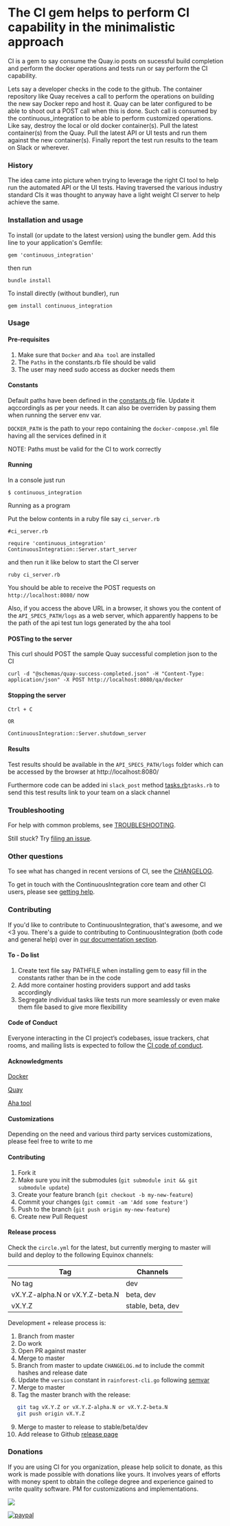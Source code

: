 # The CI gem helps to perform CI capability in the minimalistic approach 

CI is a gem to say consume the Quay.io posts on sucessful build completion and perform the docker operations and tests run or say perform the CI capability.

Lets say a developer checks in the code to the github. The container repository like Quay receives a call to perform the operations on building the new say Docker repo and host it. Quay can be later configured to be able to shoot out a POST call when this is done. Such call is consumed by the continuous_integration to be able to perform customized operations. Like say, destroy the local or old docker container(s). Pull the latest container(s) from the Quay. Pull the latest API or UI tests and run them against the new container(s). Finally report the test run results to the team on Slack or wherever.


### History

The idea came into picture when trying to leverage the right CI tool to help run the automated API or the UI tests. Having traversed the various industry standard CIs it was thought to anyway have a light weight CI server to help achieve the same.

### Installation and usage

To install (or update to the latest version) using the bundler gem. Add this line to your application's Gemfile:

```
gem 'continuous_integration'
```

then run

```
bundle install
```

To install directly (without bundler), run

```
gem install continuous_integration
```

### Usage

#### Pre-requisites
1. Make sure that `Docker` and `Aha tool` are installed
2. The `Paths` in the constants.rb file should be valid
3. The user may need sudo access as docker needs them

#### Constants
Default paths have been defined in the [constants.rb](lib/continuous_integration/constants.rb) file. Update it aqccordingls as per your needs. It can also be overriden by passing them when running the server env var.

`DOCKER_PATH` is the path to your repo containing the `docker-compose.yml` file having all the services defined in it


NOTE: Paths must be valid for the CI to work correctly

#### Running
In a console just run

```
$ continuous_integration
```

Running as a program

Put the below contents in a ruby file say `ci_server.rb`
```
#ci_server.rb

require 'continuous_integration'
ContinuousIntegration::Server.start_server
```

and then run it like below to start the CI server
```
ruby ci_server.rb
```

You should be able to receive the POST requests on `http://localhost:8080/` now

Also, if you access the above URL in a browser, it shows you the content of the `API_SPECS_PATH/logs` as a web server, which apparently happens to be the path of the api test tun logs generated by the aha tool 

#### POSTing to the server
This curl should POST the sample Quay successful completion json to the CI

```
curl -d "@schemas/quay-success-completed.json" -H "Content-Type: application/json" -X POST http://localhost:8080/qa/docker
```


#### Stopping the server
```
Ctrl + C

OR

ContinuousIntegration::Server.shutdown_server
```

#### Results

Test results should be available in the `API_SPECS_PATH/logs` folder which can be accessed by the browser at http://localhost:8080/

Furthermore code can be added ini `slack_post` method [tasks.rb](lib/continuous_integration/tasks.rb)`tasks.rb` to send this test results link to your team on a slack channel 

### Troubleshooting

For help with common problems, see [TROUBLESHOOTING](doc/TROUBLESHOOTING.md).

Still stuck? Try [filing an issue](doc/contributing/ISSUES.md).

### Other questions

To see what has changed in recent versions of CI, see the [CHANGELOG](CHANGELOG.md).

To get in touch with the ContinuousIntegration core team and other CI users, please see [getting help](doc/contributing/GETTING_HELP.md).

### Contributing

If you'd like to contribute to ContinuousIntegration, that's awesome, and we <3 you. There's a guide to contributing to ContinuousIntegration (both code and general help) over in [our documentation section](doc/README.md).

#### To - Do list

1. Create text file say PATHFILE when installing gem to easy fill in the constants rather than be in the code
2. Add more container hosting providers support and add tasks accordingly
3. Segregate individual tasks like tests run more seamlessly or even make them file based to give more flexibillity

#### Code of Conduct

Everyone interacting in the CI project’s codebases, issue trackers, chat rooms, and mailing lists is expected to follow the [CI code of conduct](doc/CODE_OF_CONDUCT.md).

#### Acknowledgments
[Docker](https://www.docker.com/)

[Quay](https://quay.io/)

[Aha tool](https://github.com/theZiz/aha)


#### Customizations
Depending on the need and various third party services customizations, please feel free to write to me

#### Contributing

1. Fork it
2. Make sure you init the submodules (`git submodule init && git submodule update`)
3. Create your feature branch (`git checkout -b my-new-feature`)
4. Commit your changes (`git commit -am 'Add some feature'`)
5. Push to the branch (`git push origin my-new-feature`)
6. Create new Pull Request

#### Release process

Check the `circle.yml` for the latest, but currently merging to master will build and deploy to the following Equinox channels:

Tag                             | Channels
--------------------------------|-------------
No tag                          | dev
vX.Y.Z-alpha.N or vX.Y.Z-beta.N | beta, dev
vX.Y.Z                          | stable, beta, dev

Development + release process is:

1. Branch from master
2. Do work
3. Open PR against master
4. Merge to master
5. Branch from master to update `CHANGELOG.md` to include the commit hashes and release date
6. Update the `version` constant in `rainforest-cli.go` following [semvar](http://semver.org/)
7. Merge to master
8. Tag the master branch with the release:
```bash
   git tag vX.Y.Z or vX.Y.Z-alpha.N or vX.Y.Z-beta.N
   git push origin vX.Y.Z
```
9. Merge to master to release to stable/beta/dev
10. Add release to Github [release page](https://github.com/rainforestapp/rainforest-cli/releases)

### Donations

If you are using CI for you organization, please help solicit to donate, as this work is made possible with donations like yours. It involves years of efforts with money spent to obtain the college degree and experience gained to write quality software. PM for customizations and implementations.

<a href="https://www.buymeacoffee.com/ragavendra"><img src="https://img.buymeacoffee.com/button-api/?text=Buy me a pop&emoji=🥃&slug=ragavendra&button_colour=FFDD00&font_colour=000000&font_family=Cookie&outline_colour=000000&coffee_colour=ffffff" /></a>

[![paypal](https://www.paypalobjects.com/en_US/i/btn/btn_donateCC_LG.gif)](https://www.paypal.com/cgi-bin/webscr?cmd=_s-xclick&hosted_button_id=ZKRHDCLG22EJA)

